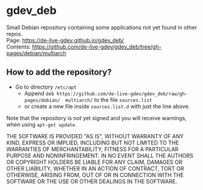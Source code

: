 # gdev_deb

Small Debian repository containing some applications not yet found in other repos.  
Page: <https://de-live-gdev.github.io/gdev_deb/>  
Contents: <https://github.com/de-live-gdev/gdev_deb/tree/gh-pages/debian/multiarch>

## How to add the repository?

* Go to directory `/etc/apt`
  * Append `deb https://github.com/de-live-gdev/gdev_deb/raw/gh-pages/debian/  multiarch/` to the file `sources.list`
  * or create a new file inside `sources.list.d` with just the line above.

Note that the repository is not yet signed and you will receive warnings, when using `apt-get update`.
  
  
THE SOFTWARE IS PROVIDED "AS IS", WITHOUT WARRANTY OF ANY KIND, EXPRESS OR IMPLIED, INCLUDING BUT NOT LIMITED TO THE WARRANTIES OF MERCHANTABILITY, FITNESS FOR A PARTICULAR PURPOSE AND NONINFRINGEMENT. IN NO EVENT SHALL THE AUTHORS OR COPYRIGHT HOLDERS BE LIABLE FOR ANY CLAIM, DAMAGES OR OTHER LIABILITY, WHETHER IN AN ACTION OF CONTRACT, TORT OR OTHERWISE, ARISING FROM, OUT OF OR IN CONNECTION WITH THE SOFTWARE OR THE USE OR OTHER DEALINGS IN THE SOFTWARE.
